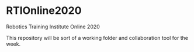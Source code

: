 # RTIOnline2020
Robotics Training Institute Online 2020

This repository will be sort of a working folder and collaboration tool for the week. 
